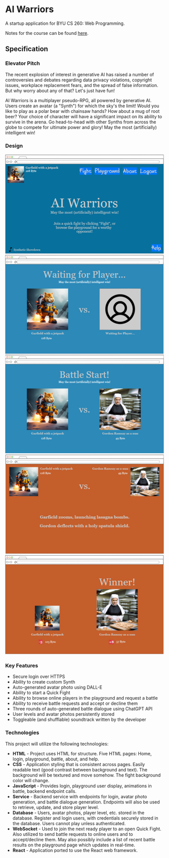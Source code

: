 # AI Warriors
A startup application for BYU CS 260: Web Programming.

Notes for the course can be found [here](https://github.com/ethanwait25/startup/blob/main/notes.md).

## Specification

### Elevator Pitch
The recent explosion of interest in generative AI has raised a number of controversies and debates regarding data privacy violations, copyright issues, workplace replacement fears, and the spread of false information. But why worry about any of that? Let's just have fun!

AI Warriors is a multiplayer pseudo-RPG, all powered by generative AI. Users create an avatar (a "Synth") for which the sky's the limit! Would you like to play as a polar bear with chainsaw hands? How about a mug of root beer? Your choice of character will have a significant impact on its ability to survive in the arena. Go head-to-head with other Synths from across the globe to compete for ultimate power and glory! May the most (artificially) intelligent win!

### Design
![Home Page of AI Warriors](/assets/images/mockUI/home.png)
![Joining a Quick Fight and waiting for an opponent](/assets/images/mockUI/waitingforplayer.png)
![A player has joined our Quick Fight](/assets/images/mockUI/playerjoined.png)
![A battle rages on!](/assets/images/mockUI/battle.png)
![Tragedy... The battle has ended in defeat](/assets/images/mockUI/battlewon.png)


### Key Features
- Secure login over HTTPS
- Ability to create custom Synth
- Auto-generated avatar photo using DALL-E
- Ability to start a Quick Fight
- Ability to browse online players in the playground and request a battle
- Ability to receive battle requests and accept or decline them
- Three rounds of auto-generated battle dialogue using ChatGPT API
- User levels and avatar photos persistently stored
- Toggleable (and shufflable) soundtrack written by the developer

### Technologies
This project will utilize the following technologies:
- **HTML** - Project uses HTML for structure. Five HTML pages: Home, login, playground, battle, about, and help.
- **CSS** - Application styling that is consistent across pages. Easily readable text (good contrast between background and text). The background will be textured and move somehow. The fight background color will change.
- **JavaScript** - Provides login, playground user display, animations in battle, backend endpoint calls.
- **Service** - Backend service with endpoints for login, avatar photo generation, and battle dialogue generation. Endpoints will also be used to retrieve, update, and store player level.
- **Database** - Users, avatar photos, player level, etc. stored in the database. Register and login users, with credentials securely stored in the database. Users cannot play unless authenticated.
- **WebSocket** - Used to join the next ready player to an open Quick Fight. Also utilized to send battle requests to online users and to accept/decline them. May also possibly include a list of recent battle results on the playground page which updates in real-time.
- **React** - Application ported to use the React web framework.